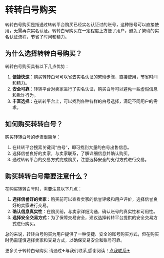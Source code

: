 # 转转白号购买

转转白号购买是指通过转转平台购买已经实名认证过的账号，这种账号可以直接使用，无需再次实名认证。转转白号购买在一定程度上方便了用户，避免了繁琐的实名认证流程，节省了时间和精力。

## 为什么选择转转白号购买？

转转白号购买具有以下几点优势：

1. **便捷快速**：购买转转白号可以省去实名认证的繁琐步骤，直接使用，节省时间和精力。
2. **安全可靠**：转转平台对卖家进行了实名认证，购买白号可以避免一些虚假信息和欺诈行为。
3. **丰富选择**：在转转平台上，可以找到各种各样的白号选择，满足不同用户的需求。

## 如何购买转转白号？

购买转转白号的步骤很简单：

1. 在转转平台搜索关键词“白号”，即可找到大量的白号出售信息。
2. 选择信誉良好的卖家，与卖家联系，了解详细信息并确认购买。
3. 通过转转平台的交易方式完成购买，注意选择安全的支付方式进行交易。

## 购买转转白号需要注意什么？

在购买转转白号时，需要注意以下几点：

1. **选择信誉好的卖家**：购买前可以查看卖家的信誉评级和用户评价，选择信誉良好的卖家进行交易。
2. **确认信息真实性**：在购买前，与卖家详细沟通，确认账号的真实性和可用性。
3. **选择安全交易方式**：为了保障交易安全，建议选择转转平台提供的安全交易方式进行购买。

总的来说，转转白号购买为用户提供了一种便捷、安全的账号购买方式，但在购买时仍需谨慎选择卖家和交易方式，以确保交易安全和账号可靠。

更多关于转转白号购买 请通过✈与我们联系,感谢阅读！[点我联系✈](https://bbs.k02.cc)